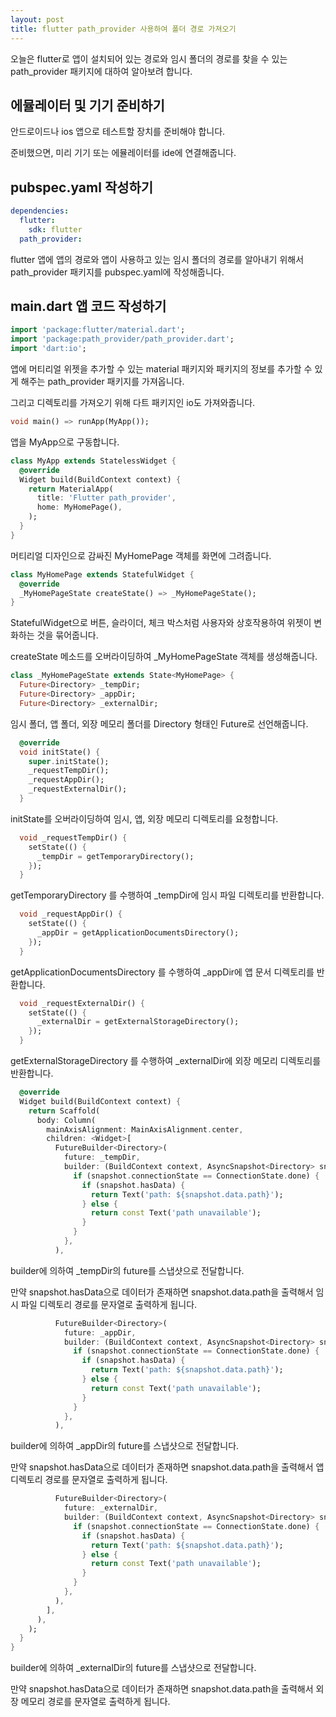 ```yaml
---
layout: post
title: flutter path_provider 사용하여 폴더 경로 가져오기
---
```


오늘은 flutter로 앱이 설치되어 있는 경로와 임시 폴더의 경로를 찾을 수 있는 path_provider 패키지에 대하여 알아보려 합니다.

## 에뮬레이터 및 기기 준비하기

안드로이드나 ios 앱으로 테스트할 장치를 준비해야 합니다.

준비했으면, 미리 기기 또는 에뮬레이터를 ide에 연결해줍니다.

## pubspec.yaml 작성하기

```yaml
dependencies:
  flutter:
    sdk: flutter
  path_provider:
```

flutter 앱에 앱의 경로와 앱이 사용하고 있는 임시 폴더의 경로를 알아내기 위해서 path_provider 패키지를 pubspec.yaml에 작성해줍니다.

## main.dart 앱 코드 작성하기

```dart
import 'package:flutter/material.dart';
import 'package:path_provider/path_provider.dart';
import 'dart:io';
```

앱에 머티리얼 위젯을 추가할 수 있는 material 패키지와 패키지의 정보를 추가할 수 있게 해주는 path_provider 패키지를 가져옵니다.

그리고 디렉토리를 가져오기 위해 다트 패키지인 io도 가져와줍니다.

```dart
void main() => runApp(MyApp());
```

앱을 MyApp으로 구동합니다.

```dart
class MyApp extends StatelessWidget {
  @override
  Widget build(BuildContext context) {
    return MaterialApp(
      title: 'Flutter path_provider',
      home: MyHomePage(),
    );
  }
}
```

머티리얼 디자인으로 감싸진 MyHomePage 객체를 화면에 그려줍니다.

```dart
class MyHomePage extends StatefulWidget {
  @override
  _MyHomePageState createState() => _MyHomePageState();
}
```

StatefulWidget으로 버튼, 슬라이더, 체크 박스처럼 사용자와 상호작용하여 위젯이 변화하는 것을 묶어줍니다.

createState 메소드를 오버라이딩하여 \_MyHomePageState 객체를 생성해줍니다.

```dart
class _MyHomePageState extends State<MyHomePage> {
  Future<Directory> _tempDir;
  Future<Directory> _appDir;
  Future<Directory> _externalDir;
```

임시 폴더, 앱 폴더, 외장 메모리 폴더를 Directory 형태인 Future로 선언해줍니다.

```dart
  @override
  void initState() {
    super.initState();
    _requestTempDir();
    _requestAppDir();
    _requestExternalDir();
  }
```

initState를 오버라이딩하여 임시, 앱, 외장 메모리 디렉토리를 요청합니다.

```dart
  void _requestTempDir() {
    setState(() {
      _tempDir = getTemporaryDirectory();
    });
  }
```

getTemporaryDirectory 를 수행하여 \_tempDir에 임시 파일 디렉토리를 반환합니다.

```dart
  void _requestAppDir() {
    setState(() {
      _appDir = getApplicationDocumentsDirectory();
    });
  }
```

getApplicationDocumentsDirectory 를 수행하여 \_appDir에 앱 문서 디렉토리를 반환합니다.

```dart
  void _requestExternalDir() {
    setState(() {
      _externalDir = getExternalStorageDirectory();
    });
  }
```

getExternalStorageDirectory 를 수행하여 \_externalDir에 외장 메모리 디렉토리를 반환합니다.

```dart
  @override
  Widget build(BuildContext context) {
    return Scaffold(
      body: Column(
        mainAxisAlignment: MainAxisAlignment.center,
        children: <Widget>[
          FutureBuilder<Directory>(
            future: _tempDir,
            builder: (BuildContext context, AsyncSnapshot<Directory> snapshot) {
              if (snapshot.connectionState == ConnectionState.done) {
                if (snapshot.hasData) {
                  return Text('path: ${snapshot.data.path}');
                } else {
                  return const Text('path unavailable');
                }
              }
            },
          ),
```

builder에 의하여 \_tempDir의 future를 스냅샷으로 전달합니다.

만약 snapshot.hasData으로 데이터가 존재하면 snapshot.data.path을 출력해서 임시 파일 디렉토리 경로를 문자열로 출력하게 됩니다.

```dart
          FutureBuilder<Directory>(
            future: _appDir,
            builder: (BuildContext context, AsyncSnapshot<Directory> snapshot) {
              if (snapshot.connectionState == ConnectionState.done) {
                if (snapshot.hasData) {
                  return Text('path: ${snapshot.data.path}');
                } else {
                  return const Text('path unavailable');
                }
              }
            },
          ),
```

builder에 의하여 \_appDir의 future를 스냅샷으로 전달합니다.

만약 snapshot.hasData으로 데이터가 존재하면 snapshot.data.path을 출력해서 앱 디렉토리 경로를 문자열로 출력하게 됩니다.

```dart
          FutureBuilder<Directory>(
            future: _externalDir,
            builder: (BuildContext context, AsyncSnapshot<Directory> snapshot) {
              if (snapshot.connectionState == ConnectionState.done) {
                if (snapshot.hasData) {
                  return Text('path: ${snapshot.data.path}');
                } else {
                  return const Text('path unavailable');
                }
              }
            },
          ),
        ],
      ),
    );
  }
}
```

builder에 의하여 \_externalDir의 future를 스냅샷으로 전달합니다.

만약 snapshot.hasData으로 데이터가 존재하면 snapshot.data.path을 출력해서 외장 메모리 경로를 문자열로 출력하게 됩니다.

